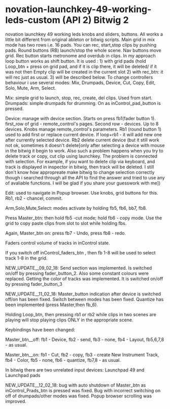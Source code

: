 # novation-launchkey-49-working-leds-custom (API 2) Bitwig 2
novation launchkey 49 working leds knobs and sliders, buttons.  All works a little bit different from original ableton or bitwig scripts.
Main grid in mix mode has two rows i.e. 16 pads. You can rec, start,stop clips by pushing pads. Round buttons (RB) launch/stop the whole scene. Nav buttons move grid.  Rec button starts metronome and overdub in clips.  In my approach loop button works as shift button.  It is used : 1) with grid pads (hold Loop_btn + press on grid pad, and if it is clip there, it will be deleted/ if it was not then Empty clip will be created in the current slot 2) with rec_btn: it will rec just as usual. 3) will be described below.
To change controllers behaviour i use several modes: Mix, Drumpads, Device, Cut, Copy, Edit, Solo, Mute, Arm, Select.

Mix: simple grid to launch, stop, rec, create, del clips. Used from start.
Drumpads: simple drumpads for drumming. On as inControl_pad_button is pressed.

Device: manage with device section. Starts on press fb1(fader button 1). first_row of grid - remote_control's pages. Second row - devices. Up to 8 devices. Knobs manage remote_control's parameters. Rb1 (round button 1) used to add first or replace current device. If loop+rb1 - it will add new one after currently selected device. Rb2 delete current device (but it still work not ok, sometimes it doesn't delete[only after selecting a device with mouse in the bitwig it begin to work. Also such a problem happens when you try to delete track or copy, cut clip using launchkey. The problem is connected with selection. For example, if you want to delete clip via keyboard, and  track  is displayed in inspector in bitwig, then track will be deleted. I still don't know how appropreate make bitwig to change selection correctly though i searched through all the API to find the answer and tried to use any of avaliable functions. I will be glad if you share your guesswork with me])

Edit: used to navigate in Popup browser. Use knobs, grid buttons for this. Rb1, rb2 - chancel, commit.

Arm,Solo,Mute,Select: modes activate by holding fb5, fb6, bb7, fb8.

Press Master_btn: then hold fb5 -cut mode; hold fb6 - copy mode. Use the grid to copy paste clips from slot to slot while holding fbs.

Again, Master_btn on: press fb7 - Undo, press fb8 - redo.

Faders control volume of tracks in inControl state.

If you switch off inControl_faders_btn , then fb 1-8 will be used to select track 1-8 in the grid.


NEW_UPDATE__09_02_18: Send section was implemented. Is switched on/off by pressing fader_button_2. Also some constant colours were replaced.  Getting the color of tracks was implemented. It is  switched on/off by pressing fader_button_3 


NEW_UPDATE__11_02_18:  Master_button indication after device is switched off/on has been fixed.  Switch between modes has been fixed. Quantize has been implemented (press Master,then fb_6). 

Holding Loop_btn, then pressing rb1 or rb2 while clips in two scenes are playing will stop playing clips ONLY in the appropriate scene.

Keybindings have been changed:

Master_btn__off: fb1 - Device, fb2 - send,  fb3 - none, fb4 - Layout, fb5,6,7,8 - as usual. 

Master_btn__on: fb1 - Cut, fb2 - copy,  fb3 - create New Instrument Track, fb4 - Color, fb5 - none, fb6 - quantize, fb7,8 - as usual. 

In bitwig there are two unrelated input devices: Launchpad 49 and Launchpad pads

NEW_UPDATE__12_02_18: bug with auto shutdown of Master_btn as inControl_Prads_btn is pressed was fixed. Bug with  incorrect switching on off of drumpads/other modes was fixed. Popup browser scrolling was improved.


